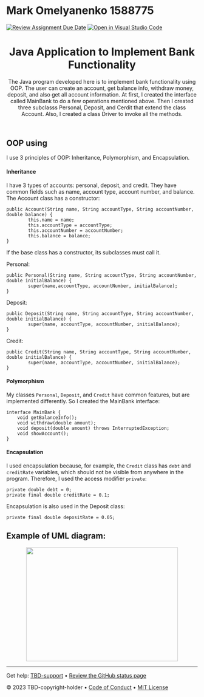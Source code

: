 # Mark Omelyanenko 1588775

[![Review Assignment Due Date](https://classroom.github.com/assets/deadline-readme-button-24ddc0f5d75046c5622901739e7c5dd533143b0c8e959d652212380cedb1ea36.svg)](https://classroom.github.com/a/UcJgT9T0)
[![Open in Visual Studio Code](https://classroom.github.com/assets/open-in-vscode-718a45dd9cf7e7f842a935f5ebbe5719a5e09af4491e668f4dbf3b35d5cca122.svg)](https://classroom.github.com/online_ide?assignment_repo_id=12366153&assignment_repo_type=AssignmentRepo)
<header>

# Java Application to Implement Bank Functionality

The Java program developed here is to implement bank functionality using OOP. The user can create an account, get balance info, withdraw money, deposit, and also get all account information. At first, I created the interface called MainBank to do a few operations mentioned above. Then I created three subclasss Personal, Deposit, and Cerdit that extend the class Account. Also, I created a class Driver to invoke all the methods.

</header>

## OOP using

I use 3 principles of OOP: Inheritance, Polymorphism, and Encapsulation.

#### Inheritance
I have 3 types of accounts: personal, deposit, and credit. They have common fields such as name, account type, account number, and balance. The Account class has a constructor:
```
public Account(String name, String accountType, String accountNumber, double balance) {
        this.name = name;
        this.accountType = accountType;
        this.accountNumber = accountNumber;
        this.balance = balance;
}
```
If the base class has a constructor, its subclasses must call it.

Personal:
```
public Personal(String name, String accountType, String accountNumber, double initialBalance) {
        super(name,accountType, accountNumber, initialBalance);
}
```
Deposit:
```
public Deposit(String name, String accountType, String accountNumber, double initialBalance) {
        super(name, accountType, accountNumber, initialBalance);
}
```
Credit:
```
public Credit(String name, String accountType, String accountNumber, double initialBalance) {
        super(name, accountType, accountNumber, initialBalance);
}
```

#### Polymorphism
My classes `Personal`, `Deposit`, and `Credit` have common features, but are implemented differently. So I created the MainBank interface:
```
interface MainBank {
    void getBalanceInfo();
    void withdraw(double amount);
    void deposit(double amount) throws InterruptedException;
    void showAccount();
}
```

#### Encapsulation
I used encapsulation because, for example, the `Credit` class has `debt` and `creditRate` variables, which should not be visible from anywhere in the program. Therefore, I used the access modifier `private`:
```
private double debt = 0;
private final double creditRate = 0.1;
```
Encapsulation is also used in the Deposit class:
```
private final double depositRate = 0.05;
```

## Example of UML diagram:
<p align="center"><img align="center" src="https://github.com/dataproctech/long-term-project-java-MarkOmelyanenko-1/blob/main/uml.png?raw=true" height="300" width="400" /></p>

<footer>

---

Get help: [TBD-support](TBD-support-link) &bull; [Review the GitHub status page](https://www.githubstatus.com/)

&copy; 2023 TBD-copyright-holder &bull; [Code of Conduct](https://www.contributor-covenant.org/version/2/1/code_of_conduct/code_of_conduct.md) &bull; [MIT License](https://gh.io/mit)

</footer>
